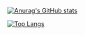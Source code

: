 
[![Anurag's GitHub stats](https://github-readme-stats.vercel.app/api?username=evgenijzoloedov)](https://github.com/anuraghazra/github-readme-stats)

[![Top Langs](https://github-readme-stats.vercel.app/api/top-langs/?username=evgenijzoloedov)](https://github.com/anuraghazra/github-readme-stats)
